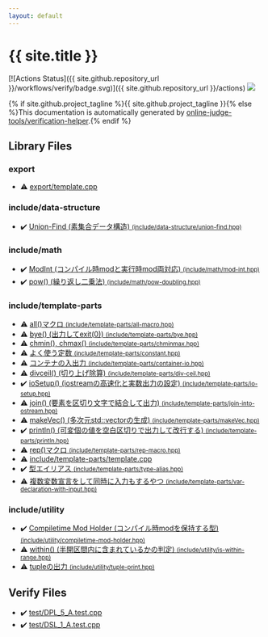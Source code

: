 ```yaml
---
layout: default
---
```


<!-- mathjax config similar to math.stackexchange -->
<script type="text/javascript" async
  src="https://cdnjs.cloudflare.com/ajax/libs/mathjax/2.7.5/MathJax.js?config=TeX-MML-AM_CHTML">
</script>
<script type="text/x-mathjax-config">
  MathJax.Hub.Config({
    TeX: { equationNumbers: { autoNumber: "AMS" }},
    tex2jax: {
      inlineMath: [ ['$','$'] ],
      processEscapes: true
    },
    "HTML-CSS": { matchFontHeight: false },
    displayAlign: "left",
    displayIndent: "2em"
  });
</script>

<script type="text/javascript" src="https://cdnjs.cloudflare.com/ajax/libs/jquery/3.4.1/jquery.min.js"></script>
<script src="https://cdn.jsdelivr.net/npm/jquery-balloon-js@1.1.2/jquery.balloon.min.js" integrity="sha256-ZEYs9VrgAeNuPvs15E39OsyOJaIkXEEt10fzxJ20+2I=" crossorigin="anonymous"></script>
<script type="text/javascript" src="assets/js/copy-button.js"></script>
<link rel="stylesheet" href="assets/css/copy-button.css" />


# {{ site.title }}

[![Actions Status]({{ site.github.repository_url }}/workflows/verify/badge.svg)]({{ site.github.repository_url }}/actions)
<a href="{{ site.github.repository_url }}"><img src="https://img.shields.io/github/last-commit/{{ site.github.owner_name }}/{{ site.github.repository_name }}" /></a>

{% if site.github.project_tagline %}{{ site.github.project_tagline }}{% else %}This documentation is automatically generated by <a href="https://github.com/online-judge-tools/verification-helper">online-judge-tools/verification-helper</a>.{% endif %}

## Library Files

<div id="b2507468f95156358fa490fd543ad2f0"></div>

### export

* :warning: <a href="library/export/template.cpp.html">export/template.cpp</a>


<div id="9db7d97a5d6bc6230f80aab8020b7e44"></div>

### include/data-structure

* :heavy_check_mark: <a href="library/include/data-structure/union-find.hpp.html">Union-Find (素集合データ構造) <small>(include/data-structure/union-find.hpp)</small></a>


<div id="b9ef8917edb15b1d9148383038c25f58"></div>

### include/math

* :heavy_check_mark: <a href="library/include/math/mod-int.hpp.html">ModInt (コンパイル時modと実行時mod両対応) <small>(include/math/mod-int.hpp)</small></a>
* :heavy_check_mark: <a href="library/include/math/pow-doubling.hpp.html">pow() (繰り返し二乗法) <small>(include/math/pow-doubling.hpp)</small></a>


<div id="d5567e78d3674558c180d2f4feaa863b"></div>

### include/template-parts

* :warning: <a href="library/include/template-parts/all-macro.hpp.html">all()マクロ <small>(include/template-parts/all-macro.hpp)</small></a>
* :warning: <a href="library/include/template-parts/bye.hpp.html">bye() (出力してexit(0)) <small>(include/template-parts/bye.hpp)</small></a>
* :warning: <a href="library/include/template-parts/chminmax.hpp.html">chmin(), chmax() <small>(include/template-parts/chminmax.hpp)</small></a>
* :warning: <a href="library/include/template-parts/constant.hpp.html">よく使う定数 <small>(include/template-parts/constant.hpp)</small></a>
* :warning: <a href="library/include/template-parts/container-io.hpp.html">コンテナの入出力 <small>(include/template-parts/container-io.hpp)</small></a>
* :warning: <a href="library/include/template-parts/div-ceil.hpp.html">divceil() (切り上げ除算) <small>(include/template-parts/div-ceil.hpp)</small></a>
* :heavy_check_mark: <a href="library/include/template-parts/io-setup.hpp.html">ioSetup() (iostreamの高速化と実数出力の設定) <small>(include/template-parts/io-setup.hpp)</small></a>
* :warning: <a href="library/include/template-parts/join-into-ostream.hpp.html">join() (要素を区切り文字で結合して出力) <small>(include/template-parts/join-into-ostream.hpp)</small></a>
* :warning: <a href="library/include/template-parts/makeVec.hpp.html">makeVec() (多次元std::vectorの生成) <small>(include/template-parts/makeVec.hpp)</small></a>
* :heavy_check_mark: <a href="library/include/template-parts/println.hpp.html">println() (可変個の値を空白区切りで出力して改行する) <small>(include/template-parts/println.hpp)</small></a>
* :warning: <a href="library/include/template-parts/rep-macro.hpp.html">rep()マクロ <small>(include/template-parts/rep-macro.hpp)</small></a>
* :warning: <a href="library/include/template-parts/template.cpp.html">include/template-parts/template.cpp</a>
* :heavy_check_mark: <a href="library/include/template-parts/type-alias.hpp.html">型エイリアス <small>(include/template-parts/type-alias.hpp)</small></a>
* :warning: <a href="library/include/template-parts/var-declaration-with-input.hpp.html">複数変数宣言をして同時に入力もするやつ <small>(include/template-parts/var-declaration-with-input.hpp)</small></a>


<div id="ce9b21bbcd79b0c5e05b6d6a43e6fbc8"></div>

### include/utility

* :heavy_check_mark: <a href="library/include/utility/compiletime-mod-holder.hpp.html">Compiletime Mod Holder (コンパイル時modを保持する型) <small>(include/utility/compiletime-mod-holder.hpp)</small></a>
* :warning: <a href="library/include/utility/is-within-range.hpp.html">within() (半開区間内に含まれているかの判定) <small>(include/utility/is-within-range.hpp)</small></a>
* :warning: <a href="library/include/utility/tuple-print.hpp.html">tupleの出力 <small>(include/utility/tuple-print.hpp)</small></a>


## Verify Files

* :heavy_check_mark: <a href="verify/test/DPL_5_A.test.cpp.html">test/DPL_5_A.test.cpp</a>
* :heavy_check_mark: <a href="verify/test/DSL_1_A.test.cpp.html">test/DSL_1_A.test.cpp</a>


